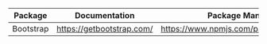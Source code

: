 | Package | Documentation | Package Manager |
| ------ | ------ | ------ |
| Bootstrap | https://getbootstrap.com/ | https://www.npmjs.com/package/bootstrap |